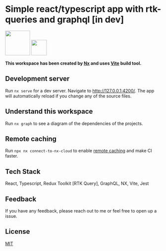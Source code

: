 # Simple react/typescript app with rtk-queries and graphql [in dev]

<a alt="Nx logo" href="https://nx.dev" target="_blank" rel="noreferrer"><img src="https://raw.githubusercontent.com/nrwl/nx/master/images/nx-logo.png" width="80"></a>
<a alt="Vite logo" href="https://vitejs.dev" target="_blank" rel="noreferrer"><img src="https://upload.wikimedia.org/wikipedia/commons/thumb/f/f1/Vitejs-logo.svg/2078px-Vitejs-logo.svg.png" width="50"></a>

**This workspace has been created by [Nx](https://nx.dev) and uses [Vite](https://vitejs.dev/) build tool.**

## Development server

Run `nx serve` for a dev server. Navigate to http://127.0.0.1:4200/. The app will automatically reload if you change any of the source files.

## Understand this workspace

Run `nx graph` to see a diagram of the dependencies of the projects.

## Remote caching

Run `npx nx connect-to-nx-cloud` to enable [remote caching](https://nx.app) and make CI faster.

## Tech Stack

React, Typescript, Redux Toolkit [RTK Query], GraphQL, NX, Vite, Jest

## Feedback

If you have any feedback, please reach out to me or feel free to open up a issue.

## License

[MIT](/LICENSE)
